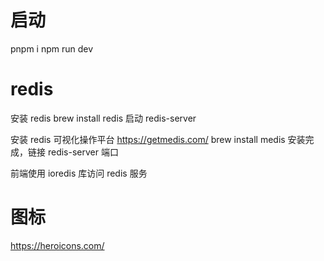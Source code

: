 # 启动
pnpm i 
npm run dev

# redis
安装 redis
brew install redis
启动 redis-server

安装 redis 可视化操作平台
https://getmedis.com/
brew install medis
安装完成，链接 redis-server 端口

前端使用 ioredis 库访问 redis 服务

# 图标
https://heroicons.com/

